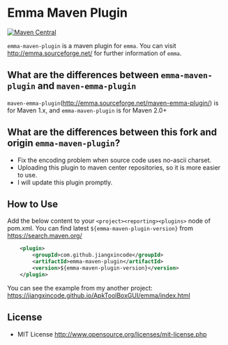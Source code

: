 # Emma Maven Plugin

[![Maven Central](https://maven-badges.herokuapp.com/maven-central/com.github.jiangxincode/emma-maven-plugin/badge.svg)](https://maven-badges.herokuapp.com/maven-central/com.github.jiangxincode/emma-maven-plugin)

`emma-maven-plugin` is a maven plugin for `emma`. You can visit <http://emma.sourceforge.net/> for further information of `emma`.

## What are the differences between `emma-maven-plugin` and `maven-emma-plugin`

`maven-emma-plugin`(<http://emma.sourceforge.net/maven-emma-plugin/>) is for Maven 1.x, and `emma-maven-plugin` is for Maven 2.0+

## What are the differences between this fork and origin `emma-maven-plugin`?

* Fix the encoding problem when source code uses no-ascii charset.
* Uploading this plugin to maven center repositories, so it is more easier to use.
* I will update this plugin promptly.

## How to Use

Add the below content to your `<project><reporting><plugins>` node of pom.xml. You can find latest `${emma-maven-plugin-version}` from <https://search.maven.org/>

```xml
    <plugin>
        <groupId>com.github.jiangxincode</groupId>
        <artifactId>emma-maven-plugin</artifactId>
        <version>${emma-maven-plugin-version}</version>
    </plugin>
```

You can see the example from my another project:
<https://jiangxincode.github.io/ApkToolBoxGUI/emma/index.html>

## License

* MIT License http://www.opensource.org/licenses/mit-license.php